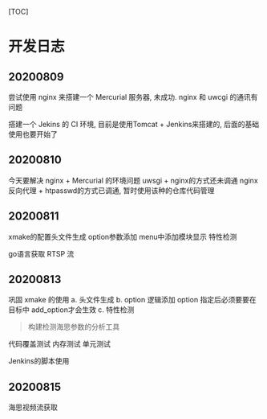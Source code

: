 [TOC]

# 开发日志

## 20200809

尝试使用 nginx 来搭建一个 Mercurial 服务器, 未成功. nginx 和 uwcgi 的通讯有问题

搭建一个 Jekins 的 CI 环境, 目前是使用Tomcat + Jenkins来搭建的, 后面的基础使用也要开始了

## 20200810

今天要解决 nginx + Mercurial 的环境问题
uwsgi + nginx的方式还未调通
nginx 反向代理 + htpasswd的方式已调通, 暂时使用该种的仓库代码管理

## 20200811

xmake的配置头文件生成
option参数添加
menu中添加模块显示
特性检测

go语言获取 RTSP 流

## 20200813

巩固 xmake 的使用
a. 头文件生成
b. option 逻辑添加
   option 指定后必须要要在目标中 add_option才会生效
c. 特性检测

> 构建检测海思参数的分析工具

代码覆盖测试
内存测试
单元测试

Jenkins的脚本使用

## 20200815

海思视频流获取
